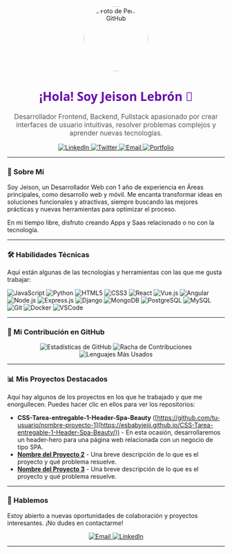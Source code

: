 <div align="center">
  <a href="https://github.com/tu-usuario-de-github">
    <img src="https://avatars.githubusercontent.com/u/esbabyjeiii?v=4" alt="Tu Foto de Perfil de GitHub" width="150" height="150" style="border-radius: 50%;">
  </a>
  <h1 style="color: #6a0dad; font-family: 'Segoe UI', sans-serif;">¡Hola! Soy Jeison Lebrón 👋</h1>
  <p style="font-size: 1.1em; color: #555;">
    Desarrollador Frontend, Backend, Fullstack apasionado por crear interfaces de usuario intuitivas, resolver problemas complejos y aprender nuevas tecnologías.
  </p>

  <p>
    <a href="https://linkedin.com/in/tu-perfil-linkedin" target="_blank">
      <img src="https://img.shields.io/badge/LinkedIn-0077B5?style=for-the-badge&logo=linkedin&logoColor=white" alt="LinkedIn">
    </a>
    <a href="https://twitter.com/tu-usuario-twitter" target="_blank">
      <img src="https://img.shields.io/badge/Twitter-1DA1F2?style=for-the-badge&logo=twitter&logoColor=white" alt="Twitter">
    </a>
    <a href="mailto:tu.email@example.com">
      <img src="https://img.shields.io/badge/Email-D14836?style=for-the-badge&logo=gmail&logoColor=white" alt="Email">
    </a>
    <a href="tu-portfolio.com" target="_blank">
      <img src="https://img.shields.io/badge/Portfolio-FF5722?style=for-the-badge&logo=firefox&logoColor=white" alt="Portfolio">
    </a>
  </p>
</div>

---

### 🚀 Sobre Mí

Soy Jeison, un Desarrollador Web con 1 año de experiencia en Áreas principales, como desarrollo web y móvil. Me encanta transformar ideas en soluciones funcionales y atractivas, siempre buscando las mejores prácticas y nuevas herramientas para optimizar el proceso.

En mi tiempo libre, disfruto creando Apps y Saas relacionado o no con la tecnología.

---

### 🛠️ Habilidades Técnicas

Aquí están algunas de las tecnologías y herramientas con las que me gusta trabajar:

<p>
  <img src="https://img.shields.io/badge/JavaScript-F7DF1E?style=for-the-badge&logo=javascript&logoColor=black" alt="JavaScript">
  <img src="https://img.shields.io/badge/Python-3776AB?style=for-the-badge&logo=python&logoColor=white" alt="Python">
  <img src="https://img.shields.io/badge/HTML5-E34F26?style=for-the-badge&logo=html5&logoColor=white" alt="HTML5">
  <img src="https://img.shields.io/badge/CSS3-1572B6?style=for-the-badge&logo=css3&logoColor=white" alt="CSS3">
  
  <img src="https://img.shields.io/badge/React-61DAFB?style=for-the-badge&logo=react&logoColor=black" alt="React">
  <img src="https://img.shields.io/badge/Vue.js-4FC08D?style=for-the-badge&logo=vuedotjs&logoColor=white" alt="Vue.js">
  <img src="https://img.shields.io/badge/Angular-DD0031?style=for-the-badge&logo=angular&logoColor=white" alt="Angular">
  
  <img src="https://img.shields.io/badge/Node.js-339933?style=for-the-badge&logo=nodedotjs&logoColor=white" alt="Node.js">
  <img src="https://img.shields.io/badge/Express.js-000000?style=for-the-badge&logo=express&logoColor=white" alt="Express.js">
  <img src="https://img.shields.io/badge/Django-092E20?style=for-the-badge&logo=django&logoColor=white" alt="Django">
  
  <img src="https://img.shields.io/badge/MongoDB-47A248?style=for-the-badge&logo=mongodb&logoColor=white" alt="MongoDB">
  <img src="https://img.shields.io/badge/PostgreSQL-316192?style=for-the-badge&logo=postgresql&logoColor=white" alt="PostgreSQL">
  <img src="https://img.shields.io/badge/MySQL-4479A1?style=for-the-badge&logo=mysql&logoColor=white" alt="MySQL">
  
  <img src="https://img.shields.io/badge/Git-F05032?style=for-the-badge&logo=git&logoColor=white" alt="Git">
  <img src="https://img.shields.io/badge/Docker-2496ED?style=for-the-badge&logo=docker&logoColor=white" alt="Docker">
  <img src="https://img.shields.io/badge/VSCode-007ACC?style=for-the-badge&logo=visualstudiocode&logoColor=white" alt="VSCode">
</p>

---

### 🌱 Mi Contribución en GitHub

<p align="center">
  <img src="https://github-readme-stats.vercel.app/api?username=tu-usuario-de-github&show_icons=true&theme=radical&hide_border=true&include_all_commits=true&count_private=true" alt="Estadísticas de GitHub">
  <img src="https://github-readme-streak-stats.herokuapp.com/?user=tu-usuario-de-github&theme=radical&hide_border=true" alt="Racha de Contribuciones">
  <img src="https://github-readme-stats.vercel.app/api/top-langs/?username=tu-usuario-de-github&layout=compact&theme=radical&hide_border=true" alt="Lenguajes Más Usados">
</p>

---

### 📊 Mis Proyectos Destacados

Aquí hay algunos de los proyectos en los que he trabajado y que me enorgullecen. Puedes hacer clic en ellos para ver los repositorios:

* **CSS-Tarea-entregable-1-Header-Spa-Beauty** ([https://github.com/tu-usuario/nombre-proyecto-1](https://esbabyjeiii.github.io/CSS-Tarea-entregable-1-Header-Spa-Beauty/)) -  En esta ocasión, desarrollaremos un header-hero para una página web relacionada con un negocio de tipo SPA.
* [**Nombre del Proyecto 2**](https://github.com/tu-usuario/nombre-proyecto-2) - Una breve descripción de lo que es el proyecto y qué problema resuelve.
* [**Nombre del Proyecto 3**](https://github.com/tu-usuario/nombre-proyecto-3) - Una breve descripción de lo que es el proyecto y qué problema resuelve.

---

### 💬 Hablemos

Estoy abierto a nuevas oportunidades de colaboración y proyectos interesantes. ¡No dudes en contactarme!

<div align="center">
  <a href="mailto:tu.email@example.com">
    <img src="https://img.shields.io/badge/Gmail-D14836?style=for-the-badge&logo=gmail&logoColor=white" alt="Email">
  </a>
  <a href="https://linkedin.com/in/tu-perfil-linkedin" target="_blank">
    <img src="https://img.shields.io/badge/LinkedIn-0077B5?style=for-the-badge&logo=linkedin&logoColor=white" alt="LinkedIn">
  </a>
</div>

---
